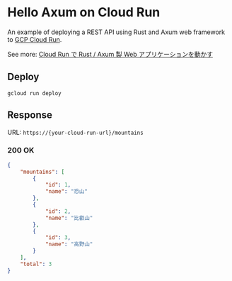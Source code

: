# Hello Axum on Cloud Run

An example of deploying a REST API using Rust and Axum web framework to [GCP Cloud Run](https://cloud.google.com/run).

See more: [Cloud Run で Rust / Axum 製 Web アプリケーションを動かす](https://zenn.dev/collabostyle/articles/89a9171ab0c0e5)

## Deploy

```
gcloud run deploy
```

## Response

URL: `https://{your-cloud-run-url}/mountains`

### 200 OK

```json
{
    "mountains": [
        {
            "id": 1,
            "name": "恐山"
        },
        {
            "id": 2,
            "name": "比叡山"
        },
        {
            "id": 3,
            "name": "高野山"
        }
    ],
    "total": 3
}
```
